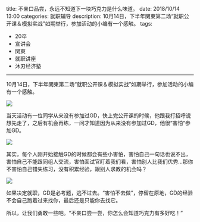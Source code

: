 title: 不亲口品尝，永远不知道下一块巧克力是什么味道。
date: 2018/10/14 13:00
categories: 就职辅导
description: 10月14日，下半年関東第二场“就职公开课＆模拟实战”如期举行，参加活动的小编有一个感触。
tags:
- 20卒
- 宣讲会
- 関東
- 就职讲座
- 沐刃经济塾

---

10月14日，下半年関東第二场“就职公开课＆模拟实战”如期举行，参加活动的小编有一个感触。

![](http://wx4.sinaimg.cn/mw690/a9a40e85gy1fwqe6rwzkxj20zk0m8gvb.jpg)

当天活动有一位同学从来没有参加过GD，快上完公开课的时候，他跟我打招呼说想先走了，之后有机会再练，一问才知道因为从来没有参加过GD，他很“害怕“参加GD。

![](http://wx4.sinaimg.cn/mw690/a9a40e85gy1fwqe6svhmqj20zg0m8n7g.jpg)

其实，每个人刚开始接触GD的时候都会有些小害怕，害怕自己一句话也说不出，害怕自己不能跟同组人交流，害怕面试官盯着我们看，害怕别人比我们优秀...那你不害怕自己错失练习，没有积累经验，跟别人求教的机会吗？

![](http://wx2.sinaimg.cn/mw690/a9a40e85gy1fwqe6tuwc4j20zg0m8gxa.jpg)

如果决定就职，GD是必考题，逃不过去。“害怕不去做”，停留在原地，GD的经验不会自己跑着过来找你，最后还是只能你去找它。

所以，让我们勇敢一些吧。“不亲口尝一尝，你怎么会知道巧克力有多好吃！”
